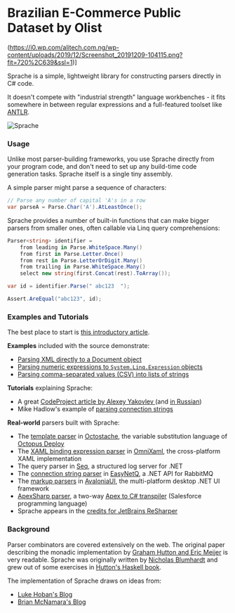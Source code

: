 # Brazilian E-Commerce Public Dataset by Olist
(https://i0.wp.com/alitech.com.ng/wp-content/uploads/2019/12/Screenshot_20191209-104115.png?fit=720%2C639&ssl=1)]

Sprache is a simple, lightweight library for constructing parsers directly in C# code.

It doesn't compete with "industrial strength" language workbenches - it fits somewhere in between regular expressions and a full-featured toolset like [ANTLR](http://antlr.org).

![Sprache](https://avatars1.githubusercontent.com/u/1999078?v=3&s=200)

### Usage

Unlike most parser-building frameworks, you use Sprache directly from your program code, and don't need to set up any build-time code generation tasks. Sprache itself is a single tiny assembly.

A simple parser might parse a sequence of characters:

```csharp
// Parse any number of capital 'A's in a row
var parseA = Parse.Char('A').AtLeastOnce();
```

Sprache provides a number of built-in functions that can make bigger parsers from smaller ones, often callable via Linq query comprehensions:

```csharp
Parser<string> identifier =
    from leading in Parse.WhiteSpace.Many()
    from first in Parse.Letter.Once()
    from rest in Parse.LetterOrDigit.Many()
    from trailing in Parse.WhiteSpace.Many()
    select new string(first.Concat(rest).ToArray());

var id = identifier.Parse(" abc123  ");

Assert.AreEqual("abc123", id);
```

### Examples and Tutorials

The best place to start is [this introductory article](http://nblumhardt.com/2010/01/building-an-external-dsl-in-c/).

**Examples** included with the source demonstrate:

* [Parsing XML directly to a Document object](https://github.com/sprache/Sprache/blob/master/samples/XmlExample/Program.cs)
* [Parsing numeric expressions to `System.Linq.Expression` objects](https://github.com/sprache/Sprache/blob/master/samples/LinqyCalculator/ExpressionParser.cs)
* [Parsing comma-separated values (CSV) into lists of strings](https://github.com/sprache/Sprache/blob/master/test/Sprache.Tests/Scenarios/CsvTests.cs)

**Tutorials** explaining Sprache:

 * A great [CodeProject article by Alexey Yakovlev ](http://www.codeproject.com/Articles/795056/Sprache-Calc-building-yet-another-expression-evalu) (and [in Russian](http://habrahabr.ru/post/228037/))
 * Mike Hadlow's example of [parsing connection strings](http://mikehadlow.blogspot.com.au/2012/09/parsing-connection-string-with-sprache.html)

**Real-world** parsers built with Sprache:

 * The [template parser](https://github.com/OctopusDeploy/Octostache/blob/master/source/Octostache/Templates/TemplateParser.cs) in [Octostache](https://github.com/OctopusDeploy/Octostache), the variable substitution language of [Octopus Deploy](https://octopus.com)
 * The [XAML binding expression parser](https://github.com/OmniGUI/OmniXAML/blob/master/OmniXaml/InlineParsers/Extensions/MarkupExtensionParser.cs) in [OmniXaml](https://github.com/OmniGUI/OmniXAML), the cross-platform XAML implementation
 * The query parser in [Seq](https://getseq.net), a structured log server for .NET
 * The [connection string parser](https://github.com/EasyNetQ/EasyNetQ/blob/master/Source/EasyNetQ/ConnectionString/ConnectionStringGrammar.cs) in [EasyNetQ](http://easynetq.com/), a .NET API for RabbitMQ
 * The [markup parsers](https://github.com/AvaloniaUI/Avalonia/blob/master/src/Markup/Avalonia.Markup.Xaml/Parsers/SelectorGrammar.cs) in [AvaloniaUI](https://github.com/AvaloniaUI/Avalonia), the multi-platform desktop .NET UI framework
 * [ApexSharp parser](https://github.com/apexsharp/apexparser/blob/master/ApexParser/Parser/ApexGrammar.cs), a two-way [Apex to C# transpiler](https://github.com/apexsharp/apexparser) (Salesforce programming language)
 * Sprache appears in the [credits for JetBrains ReSharper](https://confluence.jetbrains.com/display/ReSharper/Third-Party+Software+Shipped+With+ReSharper#Third-PartySoftwareShippedWithReSharper-Sprache)

### Background

Parser combinators are covered extensively on the web. The original paper describing the monadic implementation by [Graham Hutton and Eric Meijer](http://www.cs.nott.ac.uk/~gmh/monparsing.pdf) is very readable. Sprache was originally written by [Nicholas Blumhardt](http://nblumhardt.com) and grew out of some exercises in [Hutton's Haskell book](http://www.amazon.com/Programming-Haskell-Graham-Hutton/dp/0521692695).

The implementation of Sprache draws on ideas from:

* [Luke Hoban's Blog](http://blogs.msdn.com/b/lukeh/archive/2007/08/19/monadic-parser-combinators-using-c-3-0.aspx)
* [Brian McNamara's Blog](http://lorgonblog.wordpress.com/2007/12/02/c-3-0-lambda-and-the-first-post-of-a-series-about-monadic-parser-combinators/)
